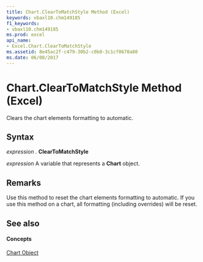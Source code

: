 ```yaml
---
title: Chart.ClearToMatchStyle Method (Excel)
keywords: vbaxl10.chm149185
f1_keywords:
- vbaxl10.chm149185
ms.prod: excel
api_name:
- Excel.Chart.ClearToMatchStyle
ms.assetid: 8e45ac2f-c479-30b2-c0b0-3c1cf0670a80
ms.date: 06/08/2017
---
```



# Chart.ClearToMatchStyle Method (Excel)

Clears the chart elements formatting to automatic.


## Syntax

 _expression_ . **ClearToMatchStyle**

 _expression_ A variable that represents a **Chart** object.


## Remarks

Use this method to reset the chart elements formatting to automatic. If you use this method on a chart, all formatting (including overrides) will be reset.


## See also


#### Concepts


[Chart Object](Excel.Chart(object).md)

